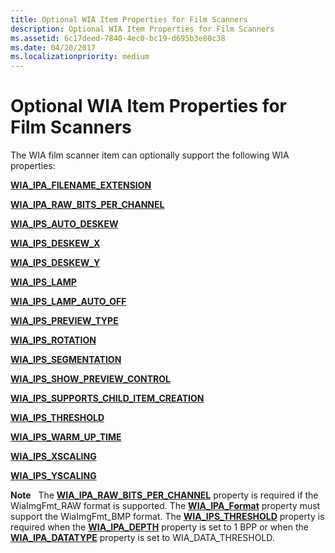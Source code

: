 ```yaml
---
title: Optional WIA Item Properties for Film Scanners
description: Optional WIA Item Properties for Film Scanners
ms.assetid: 6c17deed-7840-4ec0-bc19-d695b3e80c38
ms.date: 04/20/2017
ms.localizationpriority: medium
---
```


# Optional WIA Item Properties for Film Scanners





The WIA film scanner item can optionally support the following WIA properties:

[**WIA\_IPA\_FILENAME\_EXTENSION**](./wia-ipa-filename-extension.md)

[**WIA\_IPA\_RAW\_BITS\_PER\_CHANNEL**](./wia-ipa-raw-bits-per-channel.md)

[**WIA\_IPS\_AUTO\_DESKEW**](./wia-ips-auto-deskew.md)

[**WIA\_IPS\_DESKEW\_X**](./wia-ips-deskew-x.md)

[**WIA\_IPS\_DESKEW\_Y**](./wia-ips-deskew-y.md)

[**WIA\_IPS\_LAMP**](./wia-ips-lamp.md)

[**WIA\_IPS\_LAMP\_AUTO\_OFF**](./wia-ips-lamp-auto-off.md)

[**WIA\_IPS\_PREVIEW\_TYPE**](./wia-ips-preview-type.md)

[**WIA\_IPS\_ROTATION**](./wia-ips-rotation.md)

[**WIA\_IPS\_SEGMENTATION**](./wia-ips-segmentation.md)

[**WIA\_IPS\_SHOW\_PREVIEW\_CONTROL**](./wia-ips-show-preview-control.md)

[**WIA\_IPS\_SUPPORTS\_CHILD\_ITEM\_CREATION**](./wia-ips-supports-child-item-creation.md)

[**WIA\_IPS\_THRESHOLD**](./wia-ips-threshold.md)

[**WIA\_IPS\_WARM\_UP\_TIME**](./wia-ips-warm-up-time.md)

[**WIA\_IPS\_XSCALING**](./wia-ips-xscaling.md)

[**WIA\_IPS\_YSCALING**](./wia-ips-yscaling.md)

**Note**   The [**WIA\_IPA\_RAW\_BITS\_PER\_CHANNEL**](./wia-ipa-raw-bits-per-channel.md) property is required if the WiaImgFmt\_RAW format is supported. The [**WIA\_IPA\_Format**](./wia-ipa-format.md) property must support the WiaImgFmt\_BMP format. The [**WIA\_IPS\_THRESHOLD**](./wia-ips-threshold.md) property is required when the [**WIA\_IPA\_DEPTH**](./wia-ipa-depth.md) property is set to 1 BPP or when the [**WIA\_IPA\_DATATYPE**](./wia-ipa-datatype.md) property is set to WIA\_DATA\_THRESHOLD.

 

 

